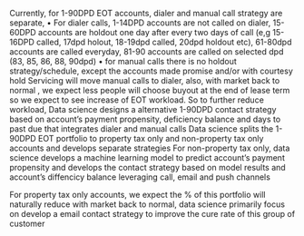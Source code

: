 Currently, for 1-90DPD EOT accounts, dialer and manual call strategy are separate, 
•	For dialer calls, 1-14DPD accounts are not called on dialer, 15-60DPD accounts are holdout one day after every two days of call (e,g 15-16DPD called, 17dpd holout, 18-19dpd called, 20dpd holdout etc), 61-80dpd accounts are called everyday, 81-90 accounts are called on selected dpd (83, 85, 86, 88, 90dpd)
•	for manual calls there is no holdout strategy/schedule, except the accounts made promise and/or with courtesy hold
Servicing will move manual calls to dialer, also, with market back to normal , we expect less people will choose buyout at the end of lease term so we expect to see increase of EOT workload. So to further reduce workload, Data science designs a alternative 1-90DPD contact strategy based on account’s payment propensity, deficiency balance and days to past due that integrates dialer and manual calls
Data science splits the 1-90DPD EOT portfolio to property tax only and non-property tax only accounts and develops separate strategies
For non-property tax only, data science develops a machine learning model to predict account’s payment propensity and develops the contact strategy based on model results and account’s diffencicy balance leveraging call, email and push channels

For property tax only accounts, we expect the % of this portfolio will naturally reduce with market back to normal, data science primarily focus on develop a email contact strategy to improve the cure rate of this group of customer

